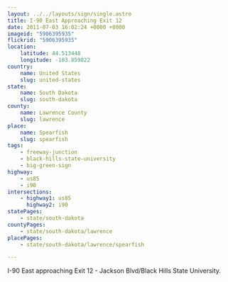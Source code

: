 ```yaml
---
layout: ../../layouts/sign/single.astro
title: I-90 East Approaching Exit 12
date: 2011-07-03 16:02:24 +0000 +0000
imageid: "5906395935"
flickrid: "5906395935"
location:
    latitude: 44.513448
    longitude: -103.859822
country:
    name: United States
    slug: united-states
state:
    name: South Dakota
    slug: south-dakota
county:
    name: Lawrence County
    slug: lawrence
place:
    name: Spearfish
    slug: spearfish
tags:
    - freeway-junction
    - black-hills-state-university
    - big-green-sign
highway:
    - us85
    - i90
intersections:
    - highway1: us85
      highway2: i90
statePages:
    - state/south-dakota
countyPages:
    - state/south-dakota/lawrence
placePages:
    - state/south-dakota/lawrence/spearfish

---
```

I-90 East approaching Exit 12 - Jackson Blvd/Black Hills State University.